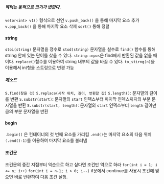 
##### 벡터는 동적으로 크기가 변한다.
`vetor<int> v1()` 형식으로 선언 
`v.push_back()` 을 통해 마지막 요소 추가
`v.pop_back()` 을 통해 마지막 요소 삭제
`sort()` 통해 정렬

#### string
`stoi(string)` 문자열을 정수로
`stod(string)` 문자열을 실수로
`find()` 함수를 통해 string 안에 있는 단어를 찾을 수 있다.
`string::npos`은 find에서 반환된 값을 없을 때이다.
`replace()`함수를 이용하여 string 내부의 값을 바꿀 수 있다.
`to_stirng(n)`을 이용해서 int형을 스트링으로 변경 가능
#####    메소드
`S.find(찾을 것)`
`S.replace(시작 위치, 길이, 변환할 값)`
`S.length()`: 문자열의 길이를 변환
`S.substr(start)`: 문자열의 `start` 인덱스부터 마지막 인덱스까지의 부분 문자열을 반환
`S.substr(start, length)`: 문자열의 `start` 인덱스부터 `length` 길이만큼의 부분 문자열을 반환
#### begin

`.begin()` 은 컨테이너의 첫 번째 요소를 가리킴
`.end()`는 마지막 요소의 다음 위치 
`(.end()-1)`를 이용하여 마지막 요소를 불러냄 

#### 조건문

조건문의 중간 지점부터 역순으로 하고 싶다면
조건만 역으로 하라 
`for(int i = 1; i <= n; i++)`
`for(int i = n-1; i > 0; i--)`
if문에서 continue를 사용시 조건에 맞으면 바로 반환하여 다음 조건 실행.